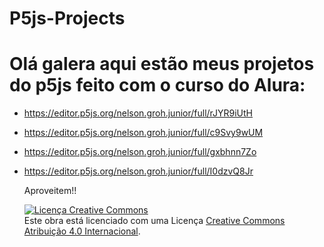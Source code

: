 # P5js-Projects

# Olá galera aqui estão meus projetos do p5js feito com o curso do Alura:

- https://editor.p5js.org/nelson.groh.junior/full/rJYR9iUtH
- https://editor.p5js.org/nelson.groh.junior/full/c9Svy9wUM
- https://editor.p5js.org/nelson.groh.junior/full/gxbhnn7Zo
- https://editor.p5js.org/nelson.groh.junior/full/I0dzvQ8Jr

  Aproveitem!!

  <a rel="license" href="http://creativecommons.org/licenses/by/4.0/"><img alt="Licença Creative Commons" style="border-width:0" src="https://i.creativecommons.org/l/by/4.0/88x31.png" /></a><br />Este obra está licenciado com uma Licença <a rel="license" href="http://creativecommons.org/licenses/by/4.0/">Creative Commons Atribuição 4.0 Internacional</a>.
